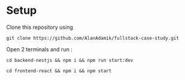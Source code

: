 # Setup

Clone this repository using 
```
git clone https://github.com/AlanAdamik/fullstack-case-study.git
```

Open 2 terminals and run :
```
cd backend-nestjs && npm i && npm run start:dev
```

```
cd frontend-react && npm i && npm start
```

